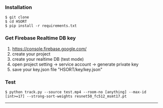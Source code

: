 ### Installation
```
$ git clone 
$ cd HSORT
$ pip install -r requirements.txt
```
### Get Firebase Realtime DB key
1. https://console.firebase.google.com/
2. create your project
3. create your realtime DB (test mode)
4. open project setting -> service account -> generate private key
5. save your key.json file "HSORT/key/key.json"

### Test
```
$ python track.py --source test.mp4 --room-no [anything] --max-id [int>=17] --strong-sort-weights resnet50_fc512_msmt17.pt
```

*****

